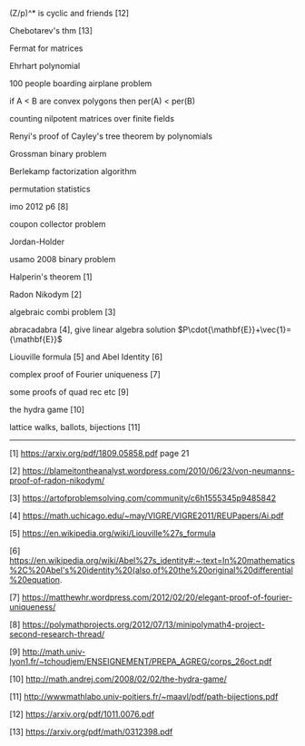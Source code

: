 (Z/p)^* is cyclic and friends [12]

Chebotarev's thm [13]

Fermat for matrices

Ehrhart polynomial

100 people boarding airplane problem

if A < B are convex polygons then per(A) < per(B)

counting nilpotent matrices over finite fields

Renyi's proof of Cayley's tree theorem by polynomials

Grossman binary problem

Berlekamp factorization algorithm

permutation statistics

imo 2012 p6 [8]

coupon collector problem

Jordan-Holder

usamo 2008 binary problem

Halperin's theorem [1]

Radon Nikodym [2]

algebraic combi problem [3]

abracadabra [4], give linear algebra solution $P\cdot{\mathbf{E}}+\vec{1}={\mathbf{E}}$

Liouville formula [5] and Abel Identity [6]

complex proof of Fourier uniqueness [7]

some proofs of quad rec etc [9]

the hydra game [10]

lattice walks, ballots, bijections [11]

----------------------------------------------------------------
[1] https://arxiv.org/pdf/1809.05858.pdf page 21

[2] https://blameitontheanalyst.wordpress.com/2010/06/23/von-neumanns-proof-of-radon-nikodym/

[3] https://artofproblemsolving.com/community/c6h1555345p9485842

[4] https://math.uchicago.edu/~may/VIGRE/VIGRE2011/REUPapers/Ai.pdf

[5] https://en.wikipedia.org/wiki/Liouville%27s_formula

[6] https://en.wikipedia.org/wiki/Abel%27s_identity#:~:text=In%20mathematics%2C%20Abel's%20identity%20(also,of%20the%20original%20differential%20equation.

[7] https://matthewhr.wordpress.com/2012/02/20/elegant-proof-of-fourier-uniqueness/

[8] https://polymathprojects.org/2012/07/13/minipolymath4-project-second-research-thread/ 

[9] http://math.univ-lyon1.fr/~tchoudjem/ENSEIGNEMENT/PREPA_AGREG/corps_26oct.pdf

[10] http://math.andrej.com/2008/02/02/the-hydra-game/

[11] http://wwwmathlabo.univ-poitiers.fr/~maavl/pdf/path-bijections.pdf

[12] https://arxiv.org/pdf/1011.0076.pdf

[13] https://arxiv.org/pdf/math/0312398.pdf
